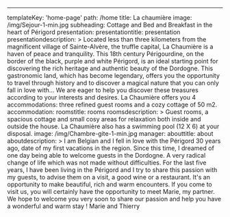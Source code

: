 ---
templateKey: 'home-page'
path: /home
title: La chaumière
image: /img/Sejour-1-min.jpg
subheading: Cottage and Bed and Breakfast in the heart of Périgord
presentation:
  presentationtitle: presentation
  presentationdescription: >
    Located less than three kilometers from the magnificent village of Sainte-Alvère, the truffle capital, La Chaumière is a haven of peace and tranquility. 
    This 18th century Périgourdine, on the border of the black, purple and white Périgord, is an ideal starting point for discovering the rich heritage and authentic beauty of the Dordogne. 
    This gastronomic land, which has become legendary, offers you the opportunity to travel through history and to discover a magical nature that you can only fall in love with...
    We are eager to help you discover these treasures according to your interests and desires.
    La Chaumière offers you 4 accommodations: three refined guest rooms and a cozy cottage of 50 m2.
accommodation:
  roomstitle: rooms
  roomsdescription: >
    Guest rooms, a spacious cottage and small cosy areas for relaxation both inside and outside the house.
    La Chaumière also has a swimming pool (12 X 6) at your disposal.
  image: /img/Chambre-gite-1-min.jpg
manager:
  abouttitle: about
  aboutdescription: >
    I am Belgian and I fell in love with the Périgord 30 years ago, date of my first vacations in the region. 
    Since this time, I dreamed of one day being able to welcome guests in the Dordogne. 
    A very radical change of life which was not made without difficulties. 
    For the last five years, I have been living in the Périgord and I try to share this passion with my guests, to advise them on a visit, a good wine or a restaurant. 
    It's an opportunity to make beautiful, rich and warm encounters.
    If you come to visit us, you will certainly have the opportunity to meet Marie, my partner.
    We hope to welcome you very soon to share our passion and help you have a wonderful and warm stay !
    Marie and Thierry